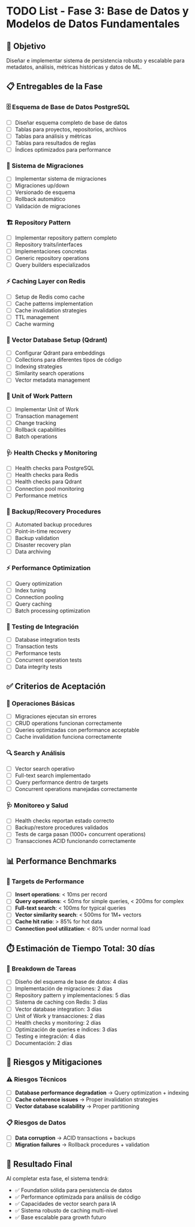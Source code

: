 # TODO List - Fase 3: Base de Datos y Modelos de Datos Fundamentales

## 🎯 Objetivo
Diseñar e implementar sistema de persistencia robusto y escalable para metadatos, análisis, métricas históricas y datos de ML.

## 📋 Entregables de la Fase

### 🗄️ Esquema de Base de Datos PostgreSQL
- [ ] Diseñar esquema completo de base de datos
- [ ] Tablas para proyectos, repositorios, archivos
- [ ] Tablas para análisis y métricas
- [ ] Tablas para resultados de reglas
- [ ] Índices optimizados para performance

### 🔄 Sistema de Migraciones
- [ ] Implementar sistema de migraciones
- [ ] Migraciones up/down
- [ ] Versionado de esquema
- [ ] Rollback automático
- [ ] Validación de migraciones

### 🏗️ Repository Pattern
- [ ] Implementar repository pattern completo
- [ ] Repository traits/interfaces
- [ ] Implementaciones concretas
- [ ] Generic repository operations
- [ ] Query builders especializados

### ⚡ Caching Layer con Redis
- [ ] Setup de Redis como cache
- [ ] Cache patterns implementation
- [ ] Cache invalidation strategies
- [ ] TTL management
- [ ] Cache warming

### 🧠 Vector Database Setup (Qdrant)
- [ ] Configurar Qdrant para embeddings
- [ ] Collections para diferentes tipos de código
- [ ] Indexing strategies
- [ ] Similarity search operations
- [ ] Vector metadata management

### 🔀 Unit of Work Pattern
- [ ] Implementar Unit of Work
- [ ] Transaction management
- [ ] Change tracking
- [ ] Rollback capabilities
- [ ] Batch operations

### 🩺 Health Checks y Monitoring
- [ ] Health checks para PostgreSQL
- [ ] Health checks para Redis
- [ ] Health checks para Qdrant
- [ ] Connection pool monitoring
- [ ] Performance metrics

### 🔄 Backup/Recovery Procedures
- [ ] Automated backup procedures
- [ ] Point-in-time recovery
- [ ] Backup validation
- [ ] Disaster recovery plan
- [ ] Data archiving

### ⚡ Performance Optimization
- [ ] Query optimization
- [ ] Index tuning
- [ ] Connection pooling
- [ ] Query caching
- [ ] Batch processing optimization

### 🧪 Testing de Integración
- [ ] Database integration tests
- [ ] Transaction tests
- [ ] Performance tests
- [ ] Concurrent operation tests
- [ ] Data integrity tests

## ✅ Criterios de Aceptación

### 🔧 Operaciones Básicas
- [ ] Migraciones ejecutan sin errores
- [ ] CRUD operations funcionan correctamente
- [ ] Queries optimizadas con performance acceptable
- [ ] Cache invalidation funciona correctamente

### 🔍 Search y Análisis
- [ ] Vector search operativo
- [ ] Full-text search implementado
- [ ] Query performance dentro de targets
- [ ] Concurrent operations manejadas correctamente

### 🩺 Monitoreo y Salud
- [ ] Health checks reportan estado correcto
- [ ] Backup/restore procedures validados
- [ ] Tests de carga pasan (1000+ concurrent operations)
- [ ] Transacciones ACID funcionando correctamente

## 📊 Performance Benchmarks

### 🎯 Targets de Performance
- [ ] **Insert operations**: < 10ms per record
- [ ] **Query operations**: < 50ms for simple queries, < 200ms for complex
- [ ] **Full-text search**: < 100ms for typical queries
- [ ] **Vector similarity search**: < 500ms for 1M+ vectors
- [ ] **Cache hit ratio**: > 85% for hot data
- [ ] **Connection pool utilization**: < 80% under normal load

## ⏱️ Estimación de Tiempo Total: 30 días

### 📅 Breakdown de Tareas
- [ ] Diseño del esquema de base de datos: 4 días
- [ ] Implementación de migraciones: 2 días
- [ ] Repository pattern y implementaciones: 5 días
- [ ] Sistema de caching con Redis: 3 días
- [ ] Vector database integration: 3 días
- [ ] Unit of Work y transacciones: 2 días
- [ ] Health checks y monitoring: 2 días
- [ ] Optimización de queries e índices: 3 días
- [ ] Testing e integración: 4 días
- [ ] Documentación: 2 días

## 🚨 Riesgos y Mitigaciones

### ⚠️ Riesgos Técnicos
- [ ] **Database performance degradation** → Query optimization + indexing
- [ ] **Cache coherence issues** → Proper invalidation strategies
- [ ] **Vector database scalability** → Proper partitioning

### 📋 Riesgos de Datos
- [ ] **Data corruption** → ACID transactions + backups
- [ ] **Migration failures** → Rollback procedures + validation

## 🎯 Resultado Final
Al completar esta fase, el sistema tendrá:
- ✅ Foundation sólida para persistencia de datos
- ✅ Performance optimizada para análisis de código
- ✅ Capacidades de vector search para IA
- ✅ Sistema robusto de caching multi-nivel
- ✅ Base escalable para growth futuro
